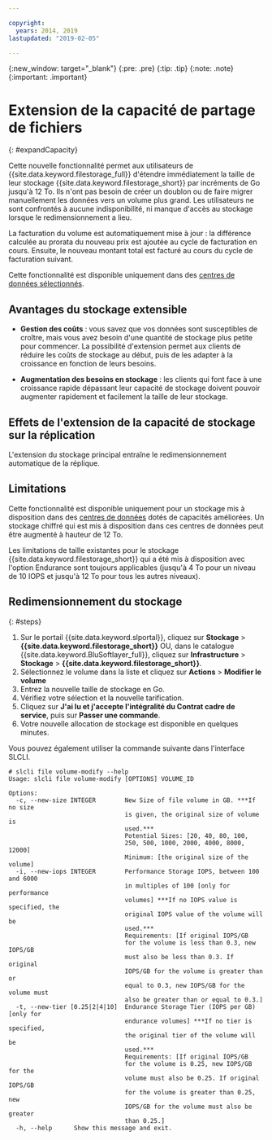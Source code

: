 ```yaml
---

copyright:
  years: 2014, 2019
lastupdated: "2019-02-05"

---
```

{:new_window: target="_blank"}
{:pre: .pre}
{:tip: .tip}
{:note: .note}
{:important: .important}

# Extension de la capacité de partage de fichiers
{: #expandCapacity}

Cette nouvelle fonctionnalité permet aux utilisateurs de {{site.data.keyword.filestorage_full}} d'étendre immédiatement la taille de leur stockage {{site.data.keyword.filestorage_short}} par incréments de Go jusqu'à 12 To. Ils n'ont pas besoin de créer un doublon ou de faire migrer manuellement les données vers un volume plus grand. Les utilisateurs ne sont confrontés à aucune indisponibilité, ni manque d'accès au stockage lorsque le redimensionnement a lieu.

La facturation du volume est automatiquement mise à jour : la différence calculée au prorata du nouveau prix est ajoutée au cycle de facturation en cours. Ensuite, le nouveau montant total est facturé au cours du cycle de facturation suivant.

Cette fonctionnalité est disponible uniquement dans des [centres de données sélectionnés](/docs/infrastructure/FileStorage?topic=FileStorage-news).

## Avantages du stockage extensible

- **Gestion des coûts** : vous savez que vos données sont susceptibles de croître, mais vous avez besoin d'une quantité de stockage plus petite pour commencer. La possibilité d'extension permet aux clients de réduire les coûts de stockage au début, puis de les adapter à la croissance en fonction de leurs besoins.  

- **Augmentation des besoins en stockage** : les clients qui font face à une croissance rapide dépassant leur capacité de stockage doivent pouvoir augmenter rapidement et facilement la taille de leur stockage.

## Effets de l'extension de la capacité de stockage sur la réplication

L'extension du stockage principal entraîne le redimensionnement automatique de la réplique.

## Limitations

Cette fonctionnalité est disponible uniquement pour un stockage mis à disposition dans des [centres de données](/docs/infrastructure/FileStorage?topic=FileStorage-news) dotés de capacités améliorées. Un stockage chiffré qui est mis à disposition dans ces centres de données peut être augmenté à hauteur de 12 To.

Les limitations de taille existantes pour le stockage {{site.data.keyword.filestorage_short}} qui a été mis à disposition avec l'option Endurance sont toujours applicables (jusqu'à 4 To pour un niveau de 10 IOPS et jusqu'à 12 To pour tous les autres niveaux).

## Redimensionnement du stockage
{: #steps}

1. Sur le portail {{site.data.keyword.slportal}}, cliquez sur **Stockage** > **{{site.data.keyword.filestorage_short}}** OU, dans le catalogue {{site.data.keyword.BluSoftlayer_full}}, cliquez sur **Infrastructure** > **Stockage** > **{{site.data.keyword.filestorage_short}}**.
2. Sélectionnez le volume dans la liste et cliquez sur **Actions** > **Modifier le volume**
3. Entrez la nouvelle taille de stockage en Go.
4. Vérifiez votre sélection et la nouvelle tarification.
5. Cliquez sur **J'ai lu et j'accepte l'intégralité du Contrat cadre de service**, puis sur **Passer une commande**.
6. Votre nouvelle allocation de stockage est disponible en quelques minutes.

Vous pouvez également utiliser la commande suivante dans l'interface SLCLI.
```
# slcli file volume-modify --help
Usage: slcli file volume-modify [OPTIONS] VOLUME_ID

Options:
  -c, --new-size INTEGER        New Size of file volume in GB. ***If no size
                                is given, the original size of volume is
                                used.***
                                Potential Sizes: [20, 40, 80, 100,
                                250, 500, 1000, 2000, 4000, 8000, 12000]
                                Minimum: [the original size of the volume]
  -i, --new-iops INTEGER        Performance Storage IOPS, between 100 and 6000
                                in multiples of 100 [only for performance
                                volumes] ***If no IOPS value is specified, the
                                original IOPS value of the volume will be
                                used.***
                                Requirements: [If original IOPS/GB
                                for the volume is less than 0.3, new IOPS/GB
                                must also be less than 0.3. If original
                                IOPS/GB for the volume is greater than or
                                equal to 0.3, new IOPS/GB for the volume must
                                also be greater than or equal to 0.3.]
  -t, --new-tier [0.25|2|4|10]  Endurance Storage Tier (IOPS per GB) [only for
                                endurance volumes] ***If no tier is specified,
                                the original tier of the volume will be
                                used.***
                                Requirements: [If original IOPS/GB
                                for the volume is 0.25, new IOPS/GB for the
                                volume must also be 0.25. If original IOPS/GB
                                for the volume is greater than 0.25, new
                                IOPS/GB for the volume must also be greater
                                than 0.25.]
  -h, --help      Show this message and exit.
```
